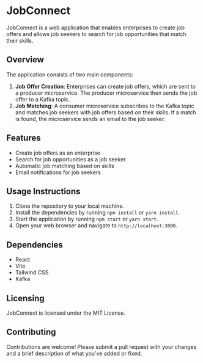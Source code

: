 # JobConnect

JobConnect is a web application that enables enterprises to create job offers and allows job seekers to search for job opportunities that match their skills.

## Overview

The application consists of two main components:

1. **Job Offer Creation**: Enterprises can create job offers, which are sent to a producer microservice. The producer microservice then sends the job offer to a Kafka topic.
2. **Job Matching**: A consumer microservice subscribes to the Kafka topic and matches job seekers with job offers based on their skills. If a match is found, the microservice sends an email to the job seeker.

## Features

* Create job offers as an enterprise
* Search for job opportunities as a job seeker
* Automatic job matching based on skills
* Email notifications for job seekers

## Usage Instructions

1. Clone the repository to your local machine.
2. Install the dependencies by running `npm install` or `yarn install`.
3. Start the application by running `npm start` or `yarn start`.
4. Open your web browser and navigate to `http://localhost:3000`.

## Dependencies

* React
* Vite
* Tailwind CSS
* Kafka

## Licensing

JobConnect is licensed under the MIT License.

## Contributing

Contributions are welcome! Please submit a pull request with your changes and a brief description of what you've added or fixed.

